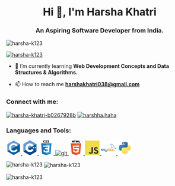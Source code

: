 <h1 align="center">Hi 👋, I'm Harsha Khatri</h1>
<h3 align="center">An Aspiring Software Developer from India.</h3>

<p align="left"> <img src="https://komarev.com/ghpvc/?username=harsha-k123&label=Profile%20views&color=0e75b6&style=flat" alt="harsha-k123" /> </p>

<p align="left"> <a href="https://github.com/ryo-ma/github-profile-trophy"><img src="https://github-profile-trophy.vercel.app/?username=harsha-k123" alt="harsha-k123" /></a> </p>

- 🌱 I’m currently learning **Web Development Concepts and Data Structures & Algorithms.**

- 📫 How to reach me **harshakhatri038@gmail.com**

<h3 align="left">Connect with me:</h3>
<p align="left">
<a href="https://linkedin.com/in/harsha-khatri-b0267928b" target="blank"><img align="center" src="https://raw.githubusercontent.com/rahuldkjain/github-profile-readme-generator/master/src/images/icons/Social/linked-in-alt.svg" alt="harsha-khatri-b0267928b" height="30" width="40" /></a>
<a href="https://instagram.com/harshha.haha" target="blank"><img align="center" src="https://raw.githubusercontent.com/rahuldkjain/github-profile-readme-generator/master/src/images/icons/Social/instagram.svg" alt="harshha.haha" height="30" width="40" /></a>
</p>

<h3 align="left">Languages and Tools:</h3>
<p align="left"> <a href="https://www.cprogramming.com/" target="_blank" rel="noreferrer"> <img src="https://raw.githubusercontent.com/devicons/devicon/master/icons/c/c-original.svg" alt="c" width="40" height="40"/> </a> <a href="https://www.w3schools.com/cpp/" target="_blank" rel="noreferrer"> <img src="https://raw.githubusercontent.com/devicons/devicon/master/icons/cplusplus/cplusplus-original.svg" alt="cplusplus" width="40" height="40"/> </a> <a href="https://www.w3schools.com/css/" target="_blank" rel="noreferrer"> <img src="https://raw.githubusercontent.com/devicons/devicon/master/icons/css3/css3-original-wordmark.svg" alt="css3" width="40" height="40"/> </a> <a href="https://git-scm.com/" target="_blank" rel="noreferrer"> <img src="https://www.vectorlogo.zone/logos/git-scm/git-scm-icon.svg" alt="git" width="40" height="40"/> </a> <a href="https://www.w3.org/html/" target="_blank" rel="noreferrer"> <img src="https://raw.githubusercontent.com/devicons/devicon/master/icons/html5/html5-original-wordmark.svg" alt="html5" width="40" height="40"/> </a> <a href="https://developer.mozilla.org/en-US/docs/Web/JavaScript" target="_blank" rel="noreferrer"> <img src="https://raw.githubusercontent.com/devicons/devicon/master/icons/javascript/javascript-original.svg" alt="javascript" width="40" height="40"/> </a> <a href="https://www.mysql.com/" target="_blank" rel="noreferrer"> <img src="https://raw.githubusercontent.com/devicons/devicon/master/icons/mysql/mysql-original-wordmark.svg" alt="mysql" width="40" height="40"/> </a> <a href="https://www.python.org" target="_blank" rel="noreferrer"> <img src="https://raw.githubusercontent.com/devicons/devicon/master/icons/python/python-original.svg" alt="python" width="40" height="40"/> </a> </p>

<p><img align="left" src="https://github-readme-stats.vercel.app/api/top-langs?username=harsha-k123&show_icons=true&locale=en&layout=compact" alt="harsha-k123" /></p>

<p>&nbsp;<img align="center" src="https://github-readme-stats.vercel.app/api?username=harsha-k123&show_icons=true&locale=en" alt="harsha-k123" /></p>

<p><img align="center" src="https://github-readme-streak-stats.herokuapp.com/?user=harsha-k123&" alt="harsha-k123" /></p>

